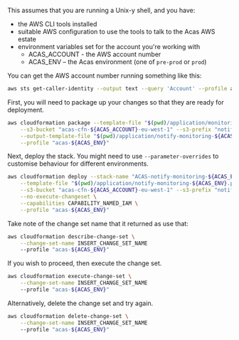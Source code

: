 This assumes that you are running a Unix-y shell, and you have:

* the AWS CLI tools installed
* suitable AWS configuration to use the tools to talk to the Acas AWS estate
* environment variables set for the account you're working with
  * ACAS_ACCOUNT - the AWS account number
  * ACAS_ENV – the Acas environment (one of `pre-prod` or `prod`)

You can get the AWS account number running something like this:

```sh
aws sts get-caller-identity --output text --query 'Account' --profile acas-pre-prod
```

First, you will need to package up your changes so that they are ready
for deployment.

```sh
aws cloudformation package --template-file "$(pwd)/application/monitoring_stack.template" \
    --s3-bucket "acas-cfn-${ACAS_ACCOUNT}-eu-west-1" --s3-prefix "notify/$ACAS_ENV" \
    --output-template-file "$(pwd)/application/notify-monitoring-${ACAS_ENV}.packaged" \
    --profile "acas-${ACAS_ENV}"
```

Next, deploy the stack. You might need to use `--parameter-overrides` to
customise behaviour for different environments.

```sh
aws cloudformation deploy --stack-name "ACAS-notify-monitoring-${ACAS_ENV}" \
    --template-file "$(pwd)/application/notify-monitoring-${ACAS_ENV}.packaged" \
    --s3-bucket "acas-cfn-${ACAS_ACCOUNT}-eu-west-1" --s3-prefix "notify/$ACAS_ENV" \
    --no-execute-changeset \
    --capabilities CAPABILITY_NAMED_IAM \
    --profile "acas-${ACAS_ENV}"
```

Take note of the change set name that it returned as use that:

```sh
aws cloudformation describe-change-set \
    --change-set-name INSERT_CHANGE_SET_NAME
    --profile "acas-${ACAS_ENV}"
```

If you wish to proceed, then execute the change set.

```sh
aws cloudformation execute-change-set \
    --change-set-name INSERT_CHANGE_SET_NAME
    --profile "acas-${ACAS_ENV}"
```

Alternatively, delete the change set and try again.

```sh
aws cloudformation delete-change-set \
    --change-set-name INSERT_CHANGE_SET_NAME
    --profile "acas-${ACAS_ENV}"
```
